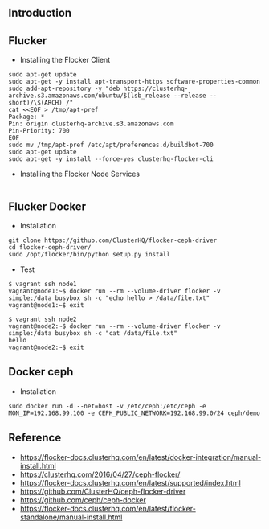 ## Introduction


## Flucker
- Installing the Flocker Client
```
sudo apt-get update
sudo apt-get -y install apt-transport-https software-properties-common
sudo add-apt-repository -y "deb https://clusterhq-archive.s3.amazonaws.com/ubuntu/$(lsb_release --release --short)/\$(ARCH) /"
cat <<EOF > /tmp/apt-pref
Package: *
Pin: origin clusterhq-archive.s3.amazonaws.com
Pin-Priority: 700
EOF
sudo mv /tmp/apt-pref /etc/apt/preferences.d/buildbot-700
sudo apt-get update
sudo apt-get -y install --force-yes clusterhq-flocker-cli
```

- Installing the Flocker Node Services
```
```

## Flucker Docker
- Installation
```
git clone https://github.com/ClusterHQ/flocker-ceph-driver
cd flocker-ceph-driver/
sudo /opt/flocker/bin/python setup.py install
```

- Test
```
$ vagrant ssh node1
vagrant@node1:~$ docker run --rm --volume-driver flocker -v simple:/data busybox sh -c "echo hello > /data/file.txt"
vagrant@node1:~$ exit

$ vagrant ssh node2
vagrant@node2:~$ docker run --rm --volume-driver flocker -v simple:/data busybox sh -c "cat /data/file.txt"
hello
vagrant@node2:~$ exit
```


## Docker ceph

- Installation
```
sudo docker run -d --net=host -v /etc/ceph:/etc/ceph -e MON_IP=192.168.99.100 -e CEPH_PUBLIC_NETWORK=192.168.99.0/24 ceph/demo
```


## Reference
- https://flocker-docs.clusterhq.com/en/latest/docker-integration/manual-install.html
- https://clusterhq.com/2016/04/27/ceph-flocker/
- https://flocker-docs.clusterhq.com/en/latest/supported/index.html
- https://github.com/ClusterHQ/ceph-flocker-driver
- https://github.com/ceph/ceph-docker
- https://flocker-docs.clusterhq.com/en/latest/flocker-standalone/manual-install.html
